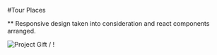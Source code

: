 #Tour Places

\*\* Responsive design taken into consideration and react components arranged.

![Project Gift](..//Tour-Places.gif) / ! [](../Tour-Places.gif)
